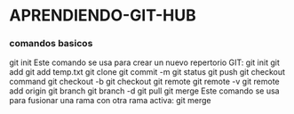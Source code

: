 # APRENDIENDO-GIT-HUB
### comandos basicos
git init
Este comando se usa para crear un nuevo repertorio GIT:
git init
git add
git add temp.txt
git clone
git commit -m
git status
git push
git checkout
command git checkout -b <banch-name>
git checkout <branch-name>
git remote
git remote -v
git remote add origin 
git branch
git branch -d <branch-name>
git pull
git merge
Este comando se usa para fusionar una rama con otra rama activa:
git merge <branch-name>
